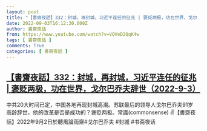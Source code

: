 ```yaml
---
layout: post
title: "【書齋夜話】332：封城，再封城，习近平连任的征兆 | 褒贬两极，功在世界，戈尔巴乔夫辞世（2022-9-3）"
date: 2022-09-03T16:12:30.000Z
author: 書齋夜話
from: https://www.youtube.com/watch?v=VQVeD2QqK4w
tags: [ 書齋夜話 ]
comments: True
categories: [ 書齋夜話 ]
---
```

<!--1662221550000-->
[【書齋夜話】332：封城，再封城，习近平连任的征兆 | 褒贬两极，功在世界，戈尔巴乔夫辞世（2022-9-3）](https://www.youtube.com/watch?v=VQVeD2QqK4w)
------

<div>
中共20大时间已定，中国各地再现封城高潮。苏联最后的领导人戈尔巴乔夫91岁高龄辞世，他的改革是否是成功的？褒贬两极。常識(commonsense) ✌【書齋夜話】2022年9月2日於聽風論雨齋#戈尔巴乔夫 #封城 #书斋夜话
</div>
